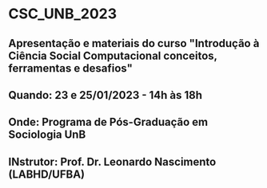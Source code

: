 # CSC_UNB_2023

## Apresentação e materiais do curso "Introdução à Ciência Social Computacional conceitos, ferramentas e desafios"
## Quando: 23 e 25/01/2023 - 14h às 18h
## Onde: Programa de Pós-Graduação em Sociologia UnB
## INstrutor: Prof. Dr. Leonardo Nascimento (LABHD/UFBA)
